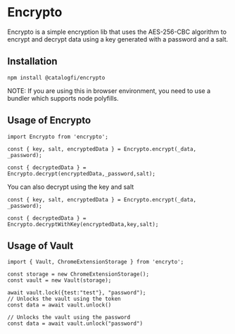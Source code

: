# Encrypto

Encrypto is a simple encryption lib that uses the AES-256-CBC algorithm to encrypt and decrypt data using a key generated with a password and a salt.

## Installation

```
npm install @catalogfi/encrypto
```

NOTE: If you are using this in browser environment, you need to use a bundler which supports node polyfills.

## Usage of Encrypto

```
import Encrypto from 'encrypto';

const { key, salt, encryptedData } = Encrypto.encrypt(_data, _password);

const { decryptedData } = Encrypto.decrypt(encryptedData,_password,salt);
```

You can also decrypt using the key and salt

```
const { key, salt, encryptedData } = Encrypto.encrypt(_data, _password);

const { decryptedData } = Encrypto.decryptWithKey(encryptedData,key,salt);
```

## Usage of Vault

```
import { Vault, ChromeExtensionStorage } from 'encryto';

const storage = new ChromeExtensionStorage();
const vault = new Vault(storage);

await vault.lock({test:"test"}, "password");
// Unlocks the vault using the token
const data = await vault.unlock()

// Unlocks the vault using the password
const data = await vault.unlock("password")

```
